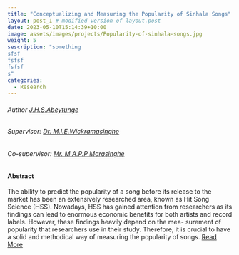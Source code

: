 ```yaml
---
title: "Conceptualizing and Measuring the Popularity of Sinhala Songs"
layout: post_1 # modified version of layout.post
date: 2023-05-10T15:14:39+10:00
image: assets/images/projects/Popularity-of-sinhala-songs.jpg
weight: 5
sescription: "something
sfsf
fsfsf
fsfsf
s"
categories:
  - Research
---
```


###### Author [J.H.S.Abeytunge](/author/JHSAbeytunge.html)

###### Supervisor: [Dr. M.I.E.Wickramasinghe](/team/dr-manju/index.html)
###### Co-supervisor: [ Mr. M.A.P.P.Marasinghe](/team/pasindu-marasinghe/index.html)

#### Abstract 
The ability to predict the popularity of a song before its release to the market has been
an extensively researched area, known as Hit Song Science (HSS). Nowadays, HSS has
gained attention from researchers as its findings can lead to enormous economic benefits
for both artists and record labels. However, these findings heavily depend on the mea-
surement of popularity that researchers use in their study. Therefore, it is crucial to have
a solid and methodical way of measuring the popularity of songs. [Read More](/projects/Popularity-of-sinhala-songs.html)

